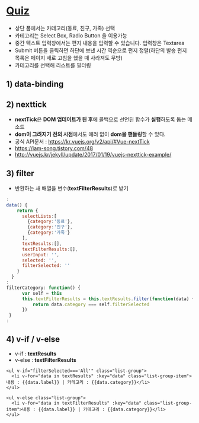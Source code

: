 # [Quiz](./test/src/App.vue)

* 상단 폼에서는 카테고리(동료, 친구, 가족) 선택
* 카테고리는 Select Box, Radio Button 을 이용가능
* 중간 텍스트 입력창에서는 편지 내용을 입력할 수 있습니다. 입력창은 Textarea
* Submit 버튼을 클릭하면 하단에 보낸 시간 역순으로 편지 정렬(하단의 발송 편지 목록은 페이지 새로 고침을 했을 때 사라져도 무방) 
* 카테고리를 선택해 리스트를 필터링

## 1) data-binding
## 2) nexttick
* **nextTick**은 **DOM 업데이트가 된 후**에 콜백으로 선언된 함수가 **실행**하도록 돕는 메소드
* **dom이 그려지기 전의 시점**에서도 에러 없이 **dom을 핸들링**할 수 있다. 
* 공식 API문서 : https://kr.vuejs.org/v2/api/#Vue-nextTick
* https://iam-song.tistory.com/48
* http://vuejs.kr/jekyll/update/2017/01/19/vuejs-nexttick-example/
## 3) filter
* 반환하는 새 배열을 변수(**textFilterResults**)로 받기

```javascript
:
data() {
    return {
      selectLists:[
        {category:'동료'},
        {category:'친구'},
        {category:'가족'}
      ],
      textResults:[],
      textFilterResults:[],
      userInput: '',
      selected: '',
      filterSelected: ''
    }
  }
:
filterCategory: function() {
      var self = this
      this.textFilterResults = this.textResults.filter(function(data) {
          return data.category === self.filterSelected
      })
 }
:
```

## 4) v-if / v-else
* v-if : **textResults**
* v-else : **textFilterResults**
```vue
<ul v-if="filterSelected==='All'" class="list-group">
  <li v-for="data in textResults" :key="data" class="list-group-item">내용 : {{data.label}} | 카테고리 : {{data.category}}</li>
</ul>

<ul v-else class="list-group">
  <li v-for="data in textFilterResults" :key="data" class="list-group-item">내용 : {{data.label}} | 카테고리 : {{data.category}}</li>
</ul>
```
